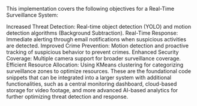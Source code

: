 This implementation covers the following objectives for a Real-Time Surveillance System:

Increased Threat Detection: Real-time object detection (YOLO) and motion detection algorithms (Background Subtraction).
Real-Time Response: Immediate alerting through email notifications when suspicious activities are detected.
Improved Crime Prevention: Motion detection and proactive tracking of suspicious behavior to prevent crimes.
Enhanced Security Coverage: Multiple camera support for broader surveillance coverage.
Efficient Resource Allocation: Using KMeans clustering for categorizing surveillance zones to optimize resources.
These are the foundational code snippets that can be integrated into a larger system with additional functionalities, such as a central monitoring dashboard, cloud-based storage for video footage, and more advanced AI-based analytics for further optimizing threat detection and response.
